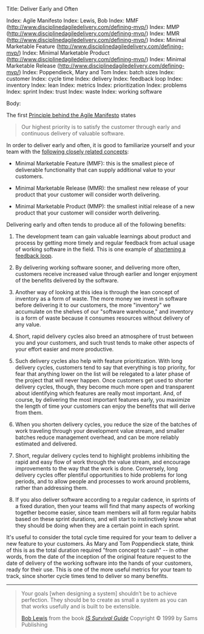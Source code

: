 Title: Deliver Early and Often


Index: Agile Manifesto
Index: Lewis, Bob
Index: MMF (http://www.disciplinedagiledelivery.com/defining-mvp/)
Index: MMP (http://www.disciplinedagiledelivery.com/defining-mvp/)
Index: MMR (http://www.disciplinedagiledelivery.com/defining-mvp/)
Index: Minimal Marketable Feature (http://www.disciplinedagiledelivery.com/defining-mvp/)
Index: Minimal Marketable Product (http://www.disciplinedagiledelivery.com/defining-mvp/)
Index: Minimal Marketable Release (http://www.disciplinedagiledelivery.com/defining-mvp/)
Index: Poppendieck, Mary and Tom
Index: batch sizes
Index: customer
Index: cycle time
Index: delivery
Index: feedback loop
Index: inventory
Index: lean
Index: metrics
Index: prioritization
Index: problems
Index: sprint
Index: trust
Index: waste
Index: working software


Body:

The first [Principle behind the Agile Manifesto][beck-et-al-2001-p] states

> Our highest priority is to satisfy the customer through early and continuous delivery of valuable software.

In order to deliver early and often, it is good to familiarize yourself and your team with the <a href="http://www.disciplinedagiledelivery.com/defining-mvp/" class="reflink" target="ref">following closely related concepts</a>:

- Minimal Marketable Feature (MMF): this is the smallest piece of deliverable functionality that can supply additional value to your customers. 

- Minimal Marketable Release (MMR): the smallest new release of your product that your customer will consider worth delivering. 

- Minimal Marketable Product (MMP): the smallest initial release of a new product that your customer will consider worth delivering. 

Delivering early and often tends to produce all of the following benefits:

1. The development team can gain valuable learnings about product and process by getting more timely and regular feedback from actual usage of working software in the field. This is one example of [shortening a feedback loop][loops].

2. By delivering working software sooner, and delivering more often, customers receive increased value through earlier and longer enjoyment of the benefits delivered by the software.

3. Another way of looking at this idea is through the lean concept of inventory as a form of waste. The more money we invest in software before delivering it to our customers, the more "inventory" we accumulate on the shelves of our "software warehouse," and inventory is a form of waste because it consumes resources without delivery of any value.

4. Short, rapid delivery cycles also breed an atmosphere of trust between you and your customers, and such trust tends to make other aspects of your effort easier and more productive.

5. Such delivery cycles also help with feature prioritization. With long delivery cycles, customers tend to say that everything is top priority, for fear that anything lower on the list will be relegated to a later phase of the project that will never happen. Once customers get used to shorter delivery cycles, though, they become much more open and transparent about identifying which features are really most important. And, of course, by delivering the most important features early, you maximize the length of time your customers can enjoy the benefits that will derive from them.

6. When you shorten delivery cycles, you reduce the size of the batches of work traveling through your development value stream, and smaller batches reduce management overhead, and can be more reliably estimated and delivered.

7. Short, regular delivery cycles tend to highlight problems inhibiting the rapid and easy flow of work through the value stream, and encourage improvements to the way that the work is done. Conversely, long delivery cycles offer plentiful opportunities to hide problems for long periods, and to allow people and processes to work around problems, rather than addressing them.

8. If you also deliver software according to a regular cadence, in sprints of a fixed duration, then your teams will find that many aspects of working together become easier, since team members will all form regular habits based on these sprint durations, and will start to instinctively know what they should be doing when they are a certain point in each sprint.

It's useful to consider the total cycle time required for your team to deliver a new feature to your customers. As Mary and Tom Poppendieck state, think of this is as the total duration required "from concept to cash" -- in other words, from the date of the inception of the original feature request to the date of delivery of the working software into the hands of your customers, ready for their use. This is one of the more useful metrics for your team to track, since shorter cycle times tend to deliver so many benefits.

[loops]: shorten-feedback-loops.html
[beck-et-al-2001-p]: bibliography.html#beck-et-al-2001-p

----

<blockquote>
<p>
Your goals [when designing a system] shouldn&#8217;t be to achieve perfection. They should be to create as small a system as you can that works usefully and is built to be extensible.</p>

<p class="bq-footer">
<a href="http://en.wikipedia.org/wiki/Bob_Lewis">Bob Lewis</a> from the book <cite><a href="bibliography.html#lewis-1999">IS Survival Guide</a></cite> Copyright &copy; 1999 by Sams Publishing
</p>
</blockquote>


